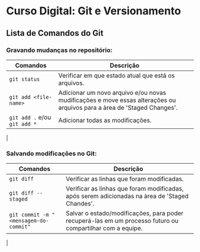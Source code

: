 # Curso Digital: Git e Versionamento

## Lista de Comandos do Git

### Gravando mudanças no repositório:

| Comandos | Descrição |
| -------- | -------- |
| ```git status``` | Verificar em que estado atual que está os arquivos. |
| ```git add <file-name>``` | Adicionar um novo arquivo e/ou novas mudificações e move essas alterações ou arquivos para a àrea de 'Staged Changes'. |
| ```git add .``` e/ou ```git add *``` | Adicionar todas as modificações. |
|

### Salvando modificações no Git:

| Comandos | Descrição |
| -------- | -------- |
| ```git diff``` | Verificar as linhas que foram modificadas. |
| ```git diff --staged``` | Verificar as linhas que foram modificadas, após serem adicionadas na àrea de 'Staged Chandes'. |
| ```git commit -m "<mensagem-do-commit"``` | Salvar o estado/modificações, para poder recuperá-las em um processo futuro ou compartilhar com a equipe. |
|